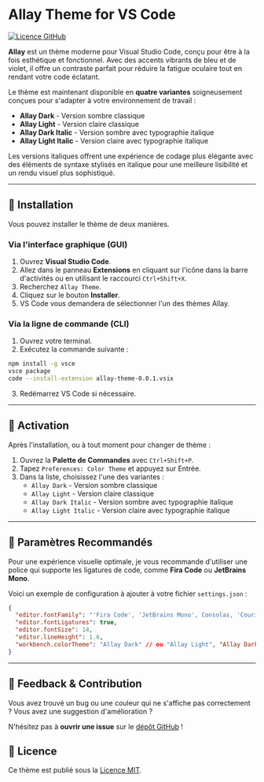 # Allay Theme for VS Code

[![Licence GitHub](https://img.shields.io/github/license/0x36D76289/vscode-theme?style=for-the-badge)](./LICENSE)

**Allay** est un thème moderne pour Visual Studio Code, conçu pour être à la fois esthétique et fonctionnel. Avec des accents vibrants de bleu et de violet, il offre un contraste parfait pour réduire la fatigue oculaire tout en rendant votre code éclatant.

Le thème est maintenant disponible en **quatre variantes** soigneusement conçues pour s'adapter à votre environnement de travail :

- **Allay Dark** - Version sombre classique
- **Allay Light** - Version claire classique  
- **Allay Dark Italic** - Version sombre avec typographie italique
- **Allay Light Italic** - Version claire avec typographie italique

Les versions italiques offrent une expérience de codage plus élégante avec des éléments de syntaxe stylisés en italique pour une meilleure lisibilité et un rendu visuel plus sophistiqué.

---

## 🚀 Installation

Vous pouvez installer le thème de deux manières.

### Via l'interface graphique (GUI)

1.  Ouvrez **Visual Studio Code**.
2.  Allez dans le panneau **Extensions** en cliquant sur l'icône dans la barre d'activités ou en utilisant le raccourci `Ctrl+Shift+X`.
3.  Recherchez `Allay Theme`.
4.  Cliquez sur le bouton **Installer**.
5.  VS Code vous demandera de sélectionner l'un des thèmes Allay.

### Via la ligne de commande (CLI)

1.  Ouvrez votre terminal.
2.  Exécutez la commande suivante :

```bash
npm install -g vsce
vsce package
code --install-extension allay-theme-0.0.1.vsix
```

3.  Redémarrez VS Code si nécessaire.

---

## 🎨 Activation

Après l'installation, ou à tout moment pour changer de thème :

1.  Ouvrez la **Palette de Commandes** avec `Ctrl+Shift+P`.
2.  Tapez `Preferences: Color Theme` et appuyez sur Entrée.
3.  Dans la liste, choisissez l'une des variantes :
    - `Allay Dark` - Version sombre classique
    - `Allay Light` - Version claire classique
    - `Allay Dark Italic` - Version sombre avec typographie italique
    - `Allay Light Italic` - Version claire avec typographie italique

---

## 🔧 Paramètres Recommandés

Pour une expérience visuelle optimale, je vous recommande d'utiliser une police qui supporte les ligatures de code, comme **Fira Code** ou **JetBrains Mono**.

Voici un exemple de configuration à ajouter à votre fichier `settings.json` :

```json
{
  "editor.fontFamily": "'Fira Code', 'JetBrains Mono', Consolas, 'Courier New', monospace",
  "editor.fontLigatures": true,
  "editor.fontSize": 14,
  "editor.lineHeight": 1.6,
  "workbench.colorTheme": "Allay Dark" // ou "Allay Light", "Allay Dark Italic", "Allay Light Italic"
}
```

---

## 💬 Feedback & Contribution

Vous avez trouvé un bug ou une couleur qui ne s'affiche pas correctement ? Vous avez une suggestion d'amélioration ?

N'hésitez pas à **ouvrir une issue** sur le [dépôt GitHub](https://github.com/0x36D76289/vscode-theme/issues) !

## 📜 Licence

Ce thème est publié sous la [Licence MIT](./LICENSE).

